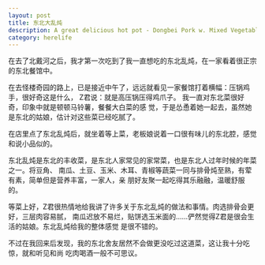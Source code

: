 ```yaml
---
layout: post
title: 东北大乱炖
description: A great delicious hot pot - Dongbei Pork w. Mixed Vegetables.
category: herelife
---
```


在去了北戴河之后，我才第一次吃到了我一直想吃的东北乱炖，在一家看着很正宗的东北餐馆中。

在去怪楼奇园的路上，已是接近中午了，远远就看见一家餐馆打着横幅：压锅鸡手，很好奇这是什么，
Z君说：就是高压锅压得鸡爪子。 我一直对东北菜很好奇，印象中就是顿顿马铃薯，餐餐大白菜的感
觉，于是怂恿着她一起去，虽然她是东北的姑娘，估计对这些菜已经吃腻了。

在店里点了东北乱炖后，就坐着等上菜，老板娘说着一口很有味儿的东北腔，感觉和说小品似的。

东北乱炖是东北的丰收菜，是东北人家常见的家常菜，也是东北人过年时候的年菜之一。将豆角、
南瓜、土豆、玉米、木耳、青椒等蔬菜一同与排骨炖至熟，有荤有素，简单但是营养丰富，一家人，亲
朋好友聚一起吃得其乐融融，温暖舒服的。

等菜上好，Z君很热情地给我讲了许多关于东北乱炖的做法和事情。肉选排骨会更好，三层肉容易腻，
南瓜迟放不易烂，贴饼选玉米面的......俨然觉得Z君是很会生活的姑娘。东北乱炖给我的整体感觉
是很不错的。

不过在我回来后发现，我的东北舍友居然不会做更没吃过这道菜，这让我十分吃惊，就和听见和尚
吃肉喝酒一般不可思议。
